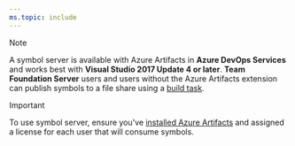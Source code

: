 ```yaml
---
ms.topic: include
---
```


> [!NOTE]
> A symbol server is available with Azure Artifacts in **Azure DevOps Services** and works best with **Visual Studio 2017 Update 4 or later**. **Team Foundation Server** users and users without the Azure Artifacts extension can publish symbols to a file share using a [build task](/vsts/pipelines/tasks/build/index-sources-publish-symbols).

> [!IMPORTANT]
> To use symbol server, ensure you've [installed Azure Artifacts](../install.md) and assigned a license for each user that will consume symbols.
